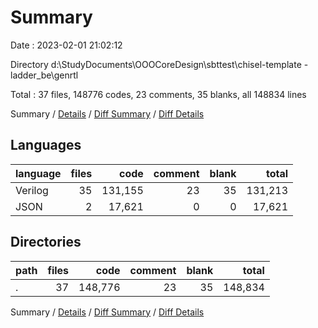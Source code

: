 # Summary

Date : 2023-02-01 21:02:12

Directory d:\\StudyDocuments\\OOOCoreDesign\\sbttest\\chisel-template - ladder_be\\genrtl

Total : 37 files,  148776 codes, 23 comments, 35 blanks, all 148834 lines

Summary / [Details](details.md) / [Diff Summary](diff.md) / [Diff Details](diff-details.md)

## Languages
| language | files | code | comment | blank | total |
| :--- | ---: | ---: | ---: | ---: | ---: |
| Verilog | 35 | 131,155 | 23 | 35 | 131,213 |
| JSON | 2 | 17,621 | 0 | 0 | 17,621 |

## Directories
| path | files | code | comment | blank | total |
| :--- | ---: | ---: | ---: | ---: | ---: |
| . | 37 | 148,776 | 23 | 35 | 148,834 |

Summary / [Details](details.md) / [Diff Summary](diff.md) / [Diff Details](diff-details.md)